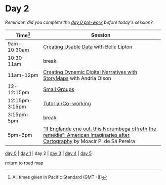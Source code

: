 # Day 2  

_Reminder: did you complete the [day 0 pre-work](day0.md) before today's session?_

| Time[^1] | Session | 
| --- | --- |
| 9am-10:30am | [Creating Usable Data](curated_convos/cc1.md) with Belle Lipton |   
| 10:30-11am   | break    |
| 11am-12pm   | [Creating Dynamic Digital Narratives with StoryMaps](workshop_materials/workshop2.md) with Andria Olson |
| 12-12:15pm  | [Small Groups](small_groups/small_group2.md)  |   
| 12:15pm-3:15pm |  [Tutorial/Co-working](coworking.md) | 
| 3:15pm-5pm   | break  |  
| 5pm-6pm  | [“If Englande crie out, this Norumbega offreth the remedie”: American Imaginaries after Cartography](public_events.md#public-lecture-2)  by Moacir P. de Sá Pereira |

[day 0](day0.md) | [day 1](day1.md) | day 2 | [day 3](day3.md) | [day 4](day4.md) | [day 5](day5.md)  

return to [road map](road_map.md)

[^1]: All times given in Pacific Standard (GMT -8)
